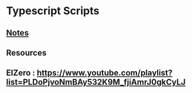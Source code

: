 # Typescript Scripts

## [Notes](https://norhan-mohammed.notion.site/Typescript-dfb3e1501f6647649f92497b25cabfee?pvs=4)
## Resources
## ElZero : https://www.youtube.com/playlist?list=PLDoPjvoNmBAy532K9M_fjiAmrJ0gkCyLJ

